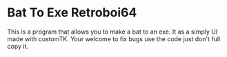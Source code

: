 # Bat To Exe Retroboi64
This is a program that allows you to make a bat to an exe.
It as a simply UI made with customTK.
Your welcome to fix bugs use the code just don't full copy it.
